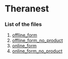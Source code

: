 # Theranest

### List of the files
1. [offline_form](https://bhaskarneerati.github.io/Theranest/YAI_hosted/offline_form.html)
2. [offline_form_no_product](https://bhaskarneerati.github.io/Theranest/YAI_hosted/offline_form_no_product.html)
3. [online_form](https://bhaskarneerati.github.io/Theranest/YAI_hosted/online_form.html)
4. [online_form_no_product](https://bhaskarneerati.github.io/Theranest/YAI_hosted/online_form_no_product.html)
